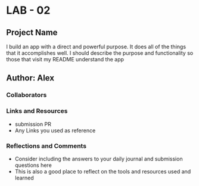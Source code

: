 # LAB - 02

## Project Name
I build an app with a direct and powerful purpose. It does all of the things that it accomplishes well. I should describe the purpose and functionality so those that visit my README understand the app

## Author: Alex

### Collaborators 

### Links and Resources
- submission PR
- Any Links you used as reference

### Reflections and Comments
- Consider including the answers to your daily journal and submission questions here
- This is also a good place to reflect on the tools and resources used and learned